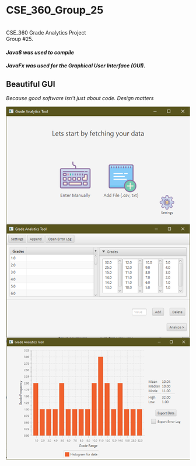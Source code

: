 # CSE_360_Group_25
<br>CSE_360 Grade Analytics Project</br>
Group #25.
<br />
#### *Java8 was used to compile*
#### *JavaFx was used for the Graphical User Interface (GUI).*

## Beautiful GUI
*Because good software isn't just about code. Design matters*
<br>
<p align="center">
   <img align="center" width="650" src="src/res/icons/Welcome_Screen.png">
   <br />
   <img align="center" width="650" src="src/res/icons/Data_Screen.png">
   <br />
   <img align="center" width="650" src="src/res/icons/Analysis_Screen.png">
</p>
